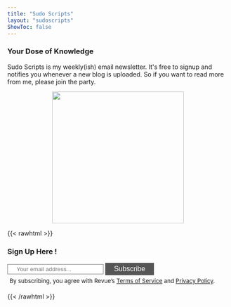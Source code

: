 ```yaml
---
title: "Sudo Scripts"
layout: "sudoscripts"
ShowToc: false
---
```


### Your Dose of Knowledge
Sudo Scripts is my weekly(ish) email newsletter. It's free to signup and notifies you whenever a new blog is uploaded. So if you want to read more from me, please join the party.

<p align="center">
  <img width="300" src="../images/sudoscripts.jpg">
</p>

{{< rawhtml >}}

<!------ Include the above in your HEAD tag ---------->

<section class="home-newsletter">
<div class="container">
<div class="row">
<div class="col-sm-12">
	<div class="single">
		<h3>Sign Up Here !</h3>
    <form action="https://www.getrevue.co/profile/sudopie/add_subscriber"  method="post" id="revue-form" name="revue-form"  target="_blank">
        <div class="input-group">
            <input class="revue-form-field form-control" style="border: 1px solid grey;padding: 3px 20px" placeholder="Your email address..." type="email" name="member[email]" id="member_email">
            <span class="input-group-btn">
                <button 
                    class="btn btn-theme" 
                    style=" background-color: #555555;
                            border: none;
                            color: white;
                            padding: 5px 20px;
                            text-align: center;
                            text-decoration: none;
                            display: inline-block;
                            font-size: 16px;" 
                    type="submit"
                    value="Subscribe"
                    name="member[subscribe]"
                    id="member_submit">
                    Subscribe
                </button>
            </span>
          </div>
            <div class="revue-form-footer" style="font-size: 13px;padding: 5px">By subscribing, you agree with Revue’s <a target="_blank" href="https://www.getrevue.co/terms">Terms of Service</a> and <a target="_blank" href="https://www.getrevue.co/privacy">Privacy Policy</a>.</div>
    </form>
	</div>
</div>
</div>
</div>
</section>
{{< /rawhtml >}}